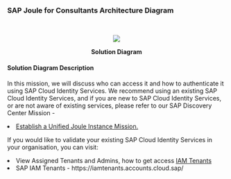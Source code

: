 ### SAP Joule for Consultants Architecture Diagram

<br>
<p align="center"> 
<img src="images/J4C.png"> 
</p>
<p align="center"> <b>Solution Diagram</b> </p>

#### Solution Diagram Description

In this mission, we will discuss who can access it and how to authenticate it using SAP Cloud Identity Services. We recommend using an existing SAP Cloud Identity Services, and if you are new to SAP Cloud Identity Services, or are not aware of existing services, please refer to our SAP Discovery Center Mission - 

<li><a href="https://discovery-center.cloud.sap/missiondetail/4538/4826/"</href>Establish a Unified Joule Instance Mission.</a></li> 

If you would like to validate your existing SAP Cloud Identity Services in your organisation, you can visit:


<li>View Assigned Tenants and Admins, how to get access <a href="https://discovery-center.cloud.sap/missiondetail/4538/4826/"</href> IAM Tenants</a></li> 

<li>SAP IAM Tenants - https://iamtenants.accounts.cloud.sap/</li>
